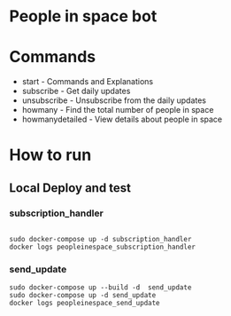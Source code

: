 # People in space bot



# Commands
- start - Commands and Explanations
- subscribe - Get daily updates
- unsubscribe - Unsubscribe from the daily updates
- howmany - Find the total number of people in space
- howmanydetailed - View details about people in space



# How to run


## Local Deploy and test

### subscription_handler
```

sudo docker-compose up -d subscription_handler
docker logs peopleinespace_subscription_handler

```


### send_update
```
sudo docker-compose up --build -d  send_update
sudo docker-compose up -d send_update
docker logs peopleinespace_send_update
```
